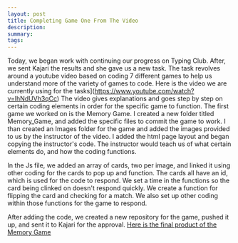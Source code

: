 ```yaml
---
layout: post
title: Completing Game One From The Video
description: 
summary: 
tags: 
---
```

Today, we began work with continuing our progress on Typing Club. After, we sent Kajari the results and she gave us a new task. The task revolves around a youtube video based on coding 7 different games to help us understand more of the variety of games to code. Here is the video we are currently using for the tasks](https://www.youtube.com/watch?v=lhNdUVh3qCc) The video gives explanations and goes step by step on certain coding elements in order for the specific game to function. The first game we worked on is the Memory Game. I created a new folder titled Memory_Game, and added the specific files to commit the game to work. I than created an Images folder for the game and added the images provided to us by the instructor of the video. I added the html page layout and began copying the instructor's code. The instructor would teach us of what certain elements do, and how the coding functions.

In the Js file, we added an array of cards, two per image, and linked it using other coding for the cards to pop up and function. The cards all have an id, which is used for the code to respond. We set a time in the functions so the card being clinked on doesn't respond quickly. We create a function for flipping the card and checking for a match. We also set up other coding within those functions for the game to respond.

After adding the code, we created a new repository for the game, pushed it up, and sent it to Kajari for the approval. [Here is the final product of the Memory Game](https://osvaldo178.github.io/Memory_Game/)